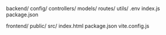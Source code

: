 backend/
  config/
  controllers/
  models/
  routes/
  utils/
  .env
  index.js
  package.json

frontend/
  public/
  src/
  index.html
  package.json
  vite.config.js

